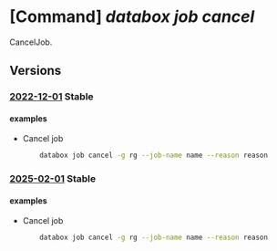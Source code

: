 # [Command] _databox job cancel_

CancelJob.

## Versions

### [2022-12-01](/Resources/mgmt-plane/L3N1YnNjcmlwdGlvbnMve30vcmVzb3VyY2Vncm91cHMve30vcHJvdmlkZXJzL21pY3Jvc29mdC5kYXRhYm94L2pvYnMve30vY2FuY2Vs/2022-12-01.xml) **Stable**

<!-- mgmt-plane /subscriptions/{}/resourcegroups/{}/providers/microsoft.databox/jobs/{}/cancel 2022-12-01 -->

#### examples

- Cancel job
    ```bash
        databox job cancel -g rg --job-name name --reason reason
    ```

### [2025-02-01](/Resources/mgmt-plane/L3N1YnNjcmlwdGlvbnMve30vcmVzb3VyY2Vncm91cHMve30vcHJvdmlkZXJzL21pY3Jvc29mdC5kYXRhYm94L2pvYnMve30vY2FuY2Vs/2025-02-01.xml) **Stable**

<!-- mgmt-plane /subscriptions/{}/resourcegroups/{}/providers/microsoft.databox/jobs/{}/cancel 2025-02-01 -->

#### examples

- Cancel job
    ```bash
        databox job cancel -g rg --job-name name --reason reason
    ```
